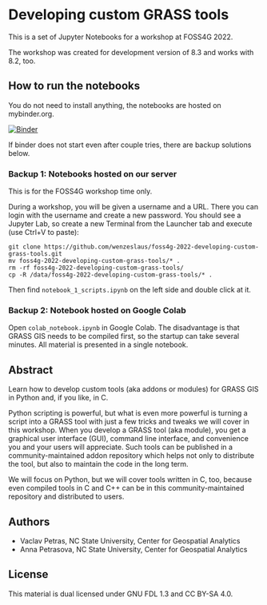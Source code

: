# Developing custom GRASS tools

This is a set of Jupyter Notebooks for a workshop at FOSS4G 2022.

The workshop was created for development version of 8.3 and works with 8.2, too.

## How to run the notebooks

You do not need to install anything, the notebooks are hosted on mybinder.org.

[![Binder](https://mybinder.org/badge_logo.svg)](https://mybinder.org/v2/gh/wenzeslaus/foss4g-2022-developing-custom-grass-tools/main?urlpath=lab%2Ftree%2Fnotebook_1_scripts.ipynb)

If binder does not start even after couple tries, there are backup solutions below.

### Backup 1: Notebooks hosted on our server

This is for the FOSS4G workshop time only.

During a workshop, you will be given a username and a URL.
There you can login with the username and create a new password.
You should see a Jupyter Lab, so create a new Terminal from the Launcher tab and execute (use Ctrl+V to paste):

    git clone https://github.com/wenzeslaus/foss4g-2022-developing-custom-grass-tools.git
    mv foss4g-2022-developing-custom-grass-tools/* .
    rm -rf foss4g-2022-developing-custom-grass-tools/
    cp -R /data/foss4g-2022-developing-custom-grass-tools/* .

Then find `notebook_1_scripts.ipynb` on the left side and double click at it.

### Backup 2: Notebook hosted on Google Colab

Open `colab_notebook.ipynb` in Google Colab.
The disadvantage is that GRASS GIS needs to be compiled first,
so the startup can take several minutes.
All material is presented in a single notebook.

## Abstract

Learn how to develop custom tools (aka addons or modules) for GRASS GIS in Python and, if you like, in C.

Python scripting is powerful, but what is even more powerful is turning a script into a GRASS tool with just a few tricks and tweaks we will cover in this workshop. When you develop a GRASS tool (aka module), you get a graphical user interface (GUI), command line interface, and convenience you and your users will appreciate. Such tools can be published in a community-maintained addon repository which helps not only to distribute the tool, but also to maintain the code in the long term.

We will focus on Python, but we will cover tools written in C, too, because even compiled tools in C and C++ can be in this community-maintained repository and distributed to users.

## Authors

* Vaclav Petras, NC State University, Center for Geospatial Analytics
* Anna Petrasova, NC State University, Center for Geospatial Analytics

## License

This material is dual licensed under GNU FDL 1.3 and CC BY-SA 4.0.
